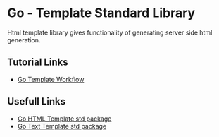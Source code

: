 # Go - Template Standard Library

Html template library gives functionality of generating server side html generation.

## Tutorial Links
* [Go Template Workflow](https://www.youtube.com/watch?v=k5wJv4XO7a0)


## Usefull Links
* [Go HTML Template std package](https://pkg.go.dev/html/template)
* [Go Text Template std package](https://pkg.go.dev/text/template)

